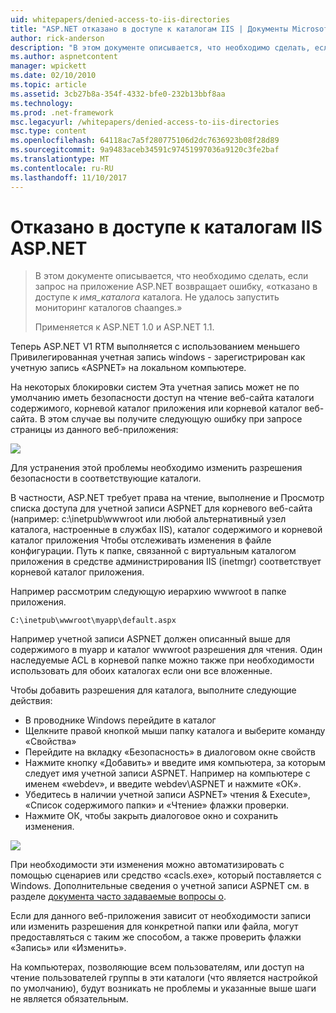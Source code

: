 ```yaml
---
uid: whitepapers/denied-access-to-iis-directories
title: "ASP.NET отказано в доступе к каталогам IIS | Документы Microsoft"
author: rick-anderson
description: "В этом документе описывается, что необходимо сделать, если запрос на приложение ASP.NET возвращает ошибку «запрещен доступ к каталогу имя_каталога. Не удалось s..."
ms.author: aspnetcontent
manager: wpickett
ms.date: 02/10/2010
ms.topic: article
ms.assetid: 3cb27b8a-354f-4332-bfe0-232b13bbf8aa
ms.technology: 
ms.prod: .net-framework
msc.legacyurl: /whitepapers/denied-access-to-iis-directories
msc.type: content
ms.openlocfilehash: 64118ac7a5f280775106d2dc7636923b08f28d89
ms.sourcegitcommit: 9a9483aceb34591c97451997036a9120c3fe2baf
ms.translationtype: MT
ms.contentlocale: ru-RU
ms.lasthandoff: 11/10/2017
---
```

<a name="aspnet-denied-access-to-iis-directories"></a>Отказано в доступе к каталогам IIS ASP.NET
====================
> В этом документе описывается, что необходимо сделать, если запрос на приложение ASP.NET возвращает ошибку, «отказано в доступе к *имя_каталога* каталога. Не удалось запустить мониторинг каталогов chaanges.»
> 
> Применяется к ASP.NET 1.0 и ASP.NET 1.1.


Теперь ASP.NET V1 RTM выполняется с использованием меньшего Привилегированная учетная запись windows - зарегистрирован как учетную запись «ASPNET» на локальном компьютере.

На некоторых блокировки систем Эта учетная запись может не по умолчанию иметь безопасности доступ на чтение веб-сайта каталоги содержимого, корневой каталог приложения или корневой каталог веб-сайта. В этом случае вы получите следующую ошибку при запросе страницы из данного веб-приложения:

![](denied-access-to-iis-directories/_static/image1.jpg)

Для устранения этой проблемы необходимо изменить разрешения безопасности в соответствующие каталоги.

В частности, ASP.NET требует права на чтение, выполнение и Просмотр списка доступа для учетной записи ASPNET для корневого веб-сайта (например: c:\inetpub\wwwroot или любой альтернативный узел каталога, настроенные в службах IIS), каталог содержимого и корневой каталог приложения Чтобы отслеживать изменения в файле конфигурации. Путь к папке, связанной с виртуальным каталогом приложения в средстве администрирования IIS (inetmgr) соответствует корневой каталог приложения.

Например рассмотрим следующую иерархию wwwroot в папке приложения.

`C:\inetpub\wwwroot\myapp\default.aspx`

Например учетной записи ASPNET должен описанный выше для содержимого в myapp и каталог wwwroot разрешения для чтения. Один наследуемые ACL в корневой папке можно также при необходимости использовать для обоих каталогах если они все вложенные.

Чтобы добавить разрешения для каталога, выполните следующие действия:

- В проводнике Windows перейдите в каталог
- Щелкните правой кнопкой мыши папку каталога и выберите команду «Свойства»
- Перейдите на вкладку «Безопасность» в диалоговом окне свойств
- Нажмите кнопку «Добавить» и введите имя компьютера, за которым следует имя учетной записи ASPNET. Например на компьютере с именем «webdev», и введите webdev\ASPNET и нажмите «ОК».
- Убедитесь в наличии учетной записи ASPNET» чтения &amp; Execute», «Список содержимого папки» и «Чтение» флажки проверки.
- Нажмите ОК, чтобы закрыть диалоговое окно и сохранить изменения.

![](denied-access-to-iis-directories/_static/image2.jpg)

При необходимости эти изменения можно автоматизировать с помощью сценариев или средство «cacls.exe», который поставляется с Windows. Дополнительные сведения о учетной записи ASPNET см. в разделе [документа часто задаваемые вопросы о](https://go.microsoft.com/fwlink/?LinkId=5828).

Если для данного веб-приложения зависит от необходимости записи или изменить разрешения для конкретной папки или файла, могут предоставляться с таким же способом, а также проверить флажки «Запись» или «Изменить».

На компьютерах, позволяющие всем пользователям, или доступ на чтение пользователей группы в эти каталоги (что является настройкой по умолчанию), будут возникать не проблемы и указанные выше шаги не является обязательным.
